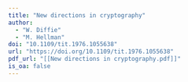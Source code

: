 ```yaml
---
title: "New directions in cryptography"
author:
  - "W. Diffie"
  - "M. Hellman"
doi: "10.1109/tit.1976.1055638"
url: "https://doi.org/10.1109/tit.1976.1055638"
pdf_url: "[[New directions in cryptography.pdf]]"
is_oa: false
---
```

